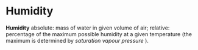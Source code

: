 # Humidity

**Humidity** absolute: mass of water in given volume of air; relative:
percentage of the maximum possible humidity at a given temperature (the
maximum is determined by *saturation vapour pressure* ).
